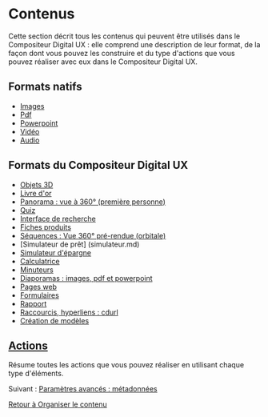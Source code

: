 # Contenus

Cette section décrit tous les contenus qui peuvent être utilisés dans le Compositeur Digital UX : elle comprend une description de leur format, de la façon dont vous pouvez les construire et du type d'actions que vous pouvez réaliser avec eux dans le Compositeur Digital UX.

## Formats natifs
* [Images](images.md)
* [Pdf](pdf.md)
* [Powerpoint](powerpoint.md)
* [Vidéo](video.md)
* [Audio](audio.md)

## Formats du Compositeur Digital UX
* [Objets 3D](3dobj.md)
* [Livre d'or](guestbook.md)
* [Panorama : vue à 360° (première personne)](panorama.md)
* [Quiz](quiz.md)
* [Interface de recherche](search.md)
* [Fiches produits](productsheet.md)
* [Séquences : Vue 360° pré-rendue (orbitale)](sequences.md)
* [Simulateur de prêt] (simulateur.md)
* [Simulateur d'épargne](savings_simulator.md)
* [Calculatrice](calculateur.md)
* [Minuteurs](timers.md)
* [Diaporamas : images, pdf et powerpoint](slideshows.md)
* [Pages web](web_page.md)
* [Formulaires](form.md)
* [Rapport](report.md)
* [Raccourcis, hyperliens : cdurl](cdurl.md)
* [Création de modèles](templates.md)

## [Actions](actions.md)

Résume toutes les actions que vous pouvez réaliser en utilisant chaque type d'éléments.

Suivant : [Paramètres avancés : métadonnées](../advanced_setting.md)

[Retour à Organiser le contenu](../index.md)
